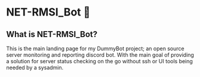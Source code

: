 # NET-RMSI_Bot 🤖

## What is NET-RMSI_Bot?

This is the main landing page for my DummyBot project; an open source server monitoring and reporting discord bot. With the main goal of providing a solution for server status checking on the go without ssh or UI tools being needed by a sysadmin.





